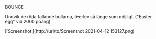 BOUNCE

Undvik de röda fallande bollarna, överlev så länge som möjligt. ("Easter egg" vid 2000 poäng)

![Screenshot:](http://url/to/Screenshot 2021-04-12 153127.png)
